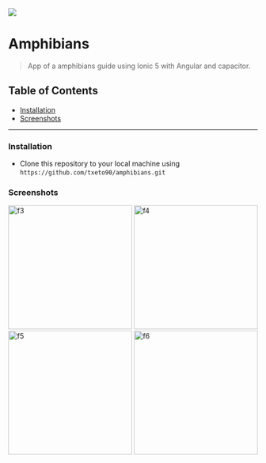 <img src="https://i.ibb.co/V3YL5kb/anfibios.png">

# Amphibians

> App of a amphibians guide using Ionic 5 with Angular and capacitor.

## Table of Contents

- [Installation](#installation)
- [Screenshots](#screenshots)

---

### Installation

- Clone this repository to your local machine using `https://github.com/txeto90/amphibians.git`

### Screenshots
<img src="https://i.ibb.co/sqJ5PP8/f3.png" width="250px" alt="f3" />      <img src="https://i.ibb.co/vhKZGWM/Captura.png" width="250px" alt="f4" />
<img src="https://i.ibb.co/Sm4VbTZ/f5.png" width="250px" alt="f5" />      <img src="https://i.ibb.co/QFZFj7N/Captura2.png" width="250px" alt="f6" />
